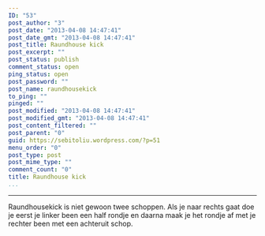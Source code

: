 ```yaml
---
ID: "53"
post_author: "3"
post_date: "2013-04-08 14:47:41"
post_date_gmt: "2013-04-08 14:47:41"
post_title: Raundhouse kick
post_excerpt: ""
post_status: publish
comment_status: open
ping_status: open
post_password: ""
post_name: raundhousekick
to_ping: ""
pinged: ""
post_modified: "2013-04-08 14:47:41"
post_modified_gmt: "2013-04-08 14:47:41"
post_content_filtered: ""
post_parent: "0"
guid: https://sebitoliu.wordpress.com/?p=51
menu_order: "0"
post_type: post
post_mime_type: ""
comment_count: "0"
title: Raundhouse kick
...
```

---

Raundhousekick is niet gewoon twee schoppen.
Als je naar rechts gaat doe je eerst je linker been een half rondje en daarna maak je het rondje af met je rechter been met een achteruit schop.
